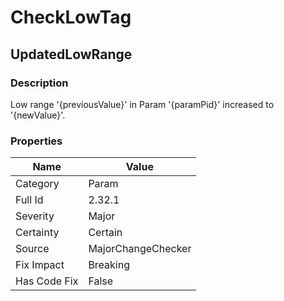 ﻿---  
uid: MajorChangeChecker_2_32_1  
---

# CheckLowTag

## UpdatedLowRange

### Description

Low range '{previousValue}' in Param '{paramPid}' increased to '{newValue}'.

### Properties

| Name         | Value              |
| ------------ | ------------------ |
| Category     | Param              |
| Full Id      | 2.32.1             |
| Severity     | Major              |
| Certainty    | Certain            |
| Source       | MajorChangeChecker |
| Fix Impact   | Breaking           |
| Has Code Fix | False              |
